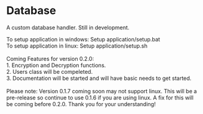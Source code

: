 # Database
A custom database handler. Still in development.

To setup application in windows: Setup application/setup.bat
<br>To setup application in linux: Setup application/setup.sh
<br><br>Coming Features for version 0.2.0: <br>  1. Encryption and Decryption functions.<br>  2. Users class will be compeleted.<br>3. Documentation will be started and will have basic needs to get started.
<br><br>Please note: Version 0.1.7 coming soon may not support linux. This will be a pre-release so continue to use 0.1.6 if you are using linux. A fix for this will be coming before 0.2.0. Thank you for your understanding!
